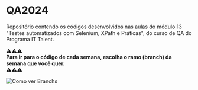 # QA2024
Repositório contendo os códigos desenvolvidos nas aulas do módulo 13 "Testes automatizados com Selenium, XPath e Práticas", do curso de QA do Programa IT Talent.


⚠️⚠️⚠️ <br>
**Para ir para o código de cada semana, escolha o ramo (branch) da semana que você quer.**<br>
⚠️⚠️⚠️

![Como ver Branchs](.github/Ramo.png)
